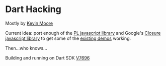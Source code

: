 # Dart Hacking

Mostly by [Kevin Moore](http://j832.com)

Current idea: port enough of the [PL javascript library](https://github.com/thinkpixellab/pl) and Google's [Closure javascript library](https://developers.google.com/closure/library/) to get some of the [existing demos](http://thinkpixellab.github.com/pl/) working.

Then...who knows...

Building and running on Dart SDK [V7696](https://gsdview.appspot.com/dart-editor-archive-integration/7696/)
